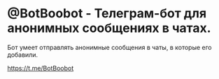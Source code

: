 # @BotBoobot - Телеграм-бот для анонимных сообщениях в чатах.
Бот умеет отправлять анонимные сообщения в чаты, в которые его добавили.

https://t.me/BotBoobot

